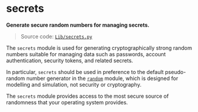 # secrets

**Generate secure random numbers for managing secrets.**

> Source code: [`Lib/secrets.py`](https://github.com/python/cpython/tree/3.11/Lib/secrets.py)

The `secrets` module is used for generating cryptographically strong random numbers suitable for managing data such as passwords, account authentication, security tokens, and related secrets.

In particular, `secrets` should be used in preference to the default pseudo-random number generator in the [`random`](/modules/random/) module, which is designed for modelling and simulation, not security or cryptography.

The `secrets` module provides access to the most secure source of randomness that your operating system provides.